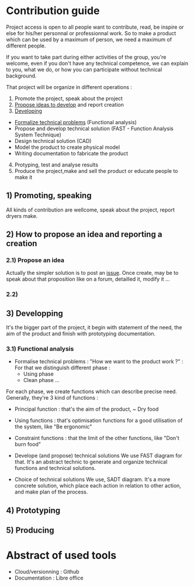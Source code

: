 # Contribution guide

Project access is open to all people want to contribute, read, be inspire or else for his/her personnal or professionnal work. So to make a product which can be used by a maximum of person, we need a maximum of different people.

If you want to take part during either activities of the group, you're welcome, even if you don't have any technical competence, we can explain to you, what we do, or how you can participate without technical background.

That project will be organize in different operations :
1) Promote the project, speak about the project
2) [Propose ideas to develop](https://github.com/Gillou38/Drying-open-source-solution/issues) and report creation 
3) [Developing](https://github.com/Gillou38/Drying-open-source-solution/tree/master/02%20-%20Developing)
- [Formalize technical problems](https://github.com/Gillou38/Drying-open-source-solution/tree/master/02%20-%20Developing/01%20-%20Functional%20analysis) (Functional analysis)
- Propose and develop technical solution (FAST - Function Analysis System Technique)
- Design technical solution (CAD)
- Model the product to create physical model
- Writing documentation to fabricate the product
4) Protyping, test and analyse results
5) Produce the project,make and sell the product or educate people to make it

## 1) Promoting, speaking 
All kinds of contribution are wellcome, speak about the project, report dryers make.

## 2) How to propose an idea and reporting a creation
### 2.1) Propose an idea
Actually the simpler solution is to post an [issue](https://github.com/Gillou38/Drying-open-source-solution/issues). 
Once create, may be to speak about that proposition like on a forum, detailled it, modify it ...
### 2.2) 

## 3) Developping
It's the bigger part of the project, it begin with statement of the need, the aim of the product and finish with prototyping documentation.
### 3.1) Functional analysis
- Formalise technical problems : "How we want to the product work ?" :
For that we distinguish different phase :
  - Using phase
  - Clean phase
  ...

For each phase, we create functions which can describe precise need. Generally, they're 3 kind of functions :
  - Principal function : that's the aim of the product, ~ Dry food
  - Using functions : that's optimisation functions for a good utilisation of the system, like "Be ergonomic"
  - Constraint functions : that the limit of the other functions, like "Don't burn food"

- Develope (and propose) technical solutions
We use FAST diagram for that. It's an abstract technic to generate and organize technical functions and technical solutions.

- Choice of technical solutions 
We use, SADT diagram. It's a more concrete solution, which place each action in relation to other action, and make plan of the process.


## 4) Prototyping

## 5) Producing

# Abstract of used tools 
- Cloud/versionning : Github
- Documentation : Libre office
